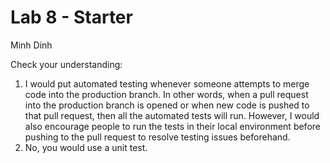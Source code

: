 # Lab 8 - Starter

Minh Dinh

Check your understanding:

1. I would put automated testing whenever someone attempts to merge code into the production branch. In other words, when a pull request into the production branch is opened or when new code is pushed to that pull request, then all the automated tests will run. However, I would also encourage people to run the tests in their local environment before pushing to the pull request to resolve testing issues beforehand.
2. No, you would use a unit test.